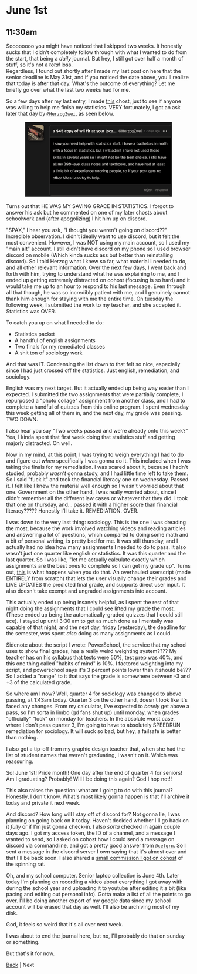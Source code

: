 # June 1st

## 11:30am
Soooooooo you might have noticed that I skipped two weeks. It honestly sucks that I didn't completely follow through with what I wanted to do from the start, that being a *daily* journal. But hey, I still got over half a month of stuff, so it's not a *total* loss.  
Regardless, I found out shortly after I made my last post on here that the senior deadline is May 31st, and if you noticed the date above, you'll realize that today is after that day. What's the outcome of everything? Let me briefly go over what the last two weeks had for me.

So a few days after my last entry, I made [this](https://cohost.org/Spax/post/6041547-if-anyone-knows-some) chost, just to see if anyone was willing to help me finish my statistics. VERY fortunately, I got an ask later that day by [`@HerzogZwei`](https://cohost.org/HerzogZwei), as seen below.

<div align="center">
<img width="400px" alt="a screenshot of an ask from HerogZwei" src="./../assets/herzogzwei.png" />
</div>

Turns out that HE WAS MY SAVING GRACE IN STATISTICS. I forgot to answer his ask but he commented on one of my later chosts about schoolwork and (after apogolizing) I hit him up on discord.

"SPAX," I hear you ask, "I thought you weren't going on discord??" Incredible observation. I didn't ideally want to use discord, but it felt the most convenient. However, I was NOT using my main account, so I used my "main alt" account. I still didn't have discord on my phone so I used browser discord on mobile (Which kinda sucks ass but better than reinstalling discord). So I told Herzog what I knew so far, what material I needed to do, and all other relevant information. Over the next few days, I went back and forth with him, trying to understand what he was explaining to me, and I ended up getting extremely distracted on cohost (focusing is so hard) and it would take me up to an hour to respond to his last message. Even through all that though, he was so incredibly patient with me, and I genuinely cannot thank him enough for staying with me the entire time. On tuesday the following week, I submitted the work to my teacher, and she accepted it. Statistics was OVER.

To catch you up on what I needed to do:
- Statistics packet
- A handful of english assignments
- Two finals for my remediated classes
- A shit ton of sociology work

And that was IT. Condensing the list down to that felt so nice, especially since I had just crossed off the statistics. Just english, remediation, and sociology.

English was my next target. But it actually ended up being way easier than I expected. I submitted the two assignments that were partially complete, I repurposed a "photo collage" assignment from another class, and I had to complete a handful of quizzes from this online program. I spent wednesday this week getting all of them in, and the next day, my grade was passing. TWO DOWN.

I also hear you say "Two weeks passed and we're already onto this week?" Yea, I kinda spent that first week doing that statistics stuff and getting majorly distracted. Oh well.

Now in my mind, at this point, I was trying to weigh everything I had to do and figure out *when* specifically I was gonna do it. This included when I was taking the finals for my remediation. I was scared about it, because I hadn't studied, probably *wasn't* gonna study, and I had little time left to take them. So I said "fuck it" and took the financial literacy one on wednesday. Passed it. I felt like I knew the material well enough so I wasn't worried about that one. Government on the other hand, I was really worried about, since I didn't remember all the different law cases or whatever that they did. I took that one on thursday, and... passed it with a higher score than financial literacy????? Honestly I'll take it. REMEDIATION. OVER.

I was down to the very last thing: sociology. This is the one I was dreading the most, because the work involved watching videos and reading articles and answering a lot of questions, which compared to doing some math and a bit of personal writing, is pretty bad for me. It was still thursday, and I actually had no idea how many assignments I needed to do to pass. It also wasn't just one quarter like english or statistics. It was this quarter and the last quarter. So I was like, "let me actually calculate exactly which assignments are the best ones to complete so I can get my grade up". Turns out, [this](https://cohost.org/Spax/post/6189952-i-m-writing-a-script) is what happens when you do that. An overhauled userscript (made ENTIRELY from scratch) that lets the user visually change their grades and LIVE UPDATES the predicted final grade, and supports direct user input. It also doesn't take exempt and ungraded assignments into account.

This actually ended up being insanely helpful, as I spent the rest of that night doing the assignments that I could see lifted my grade the most. (These ended up being the automatically-graded quizzes that I could still ace). I stayed up until 3:30 am to get as much done as I mentally was capable of that night, and the next day, friday (yesterday), the deadline for the semester, was spent *also* doing as many assignments as I could.

Sidenote about the script I wrote: PowerSchool, the service that my school uses to show final grades, has a really weird weighting system???? My teacher has on his syllabus that tests were 50%, test prep was 40%, and this one thing called "habits of mind" is 10%. I factored weighting into my script, and powerschool says it's 3 percent points lower than it should be??? So I added a "range" to it that says the grade is somewhere between -3 and +3 of the calculated grade.

So where am I now? Well, quarter 4 for sociology was changed to above passing, at 1:43am today. Quarter 3 on the other hand, doesn't look like it's faced any changes. From my calculator, I've expected to *barely* get above a pass, so I'm sorta in limbo (gd fans shut up) until monday, when grades "officially" "lock" on monday for teachers. In the absolute worst case, where I don't pass quarter 3, I'm going to have to absolutely SPEEDRUN remediation for sociology. It will suck so bad, but hey, a failsafe is better than nothing.

I also got a tip-off from my graphic design teacher that, when she had the list of student names that weren't graduating, I wasn't on it. Which was reassuring.

So! June 1st! Pride month! One day after the end of quarter 4 for seniors! Am I graduating? Probably! Will I be doing this again? God I hop not!!

This also raises the question: what am I going to do with this journal? Honestly, I don't know. What's most likely gonna happen is that I'll archive it today and private it next week.

And discord? How long will I stay off of discord for? Not gonna lie, I was planning on going back on it today. Haven't decided whether I'll go back on it *fully* or if I'm just gonna check-in. I also *sorta* checked in again couple days ago. I got my access token, the ID of a channel, and a message I wanted to send, so I asked on cohost how I could send a message on discord via commandline, and got a pretty good answer from [`@cefqrn`](https://cohost.org/cefqrn). So I sent a message in the discord server I own saying that it's almost over and that I'll be back soon. I also shared a [small commission I got on cohost](https://cohost.org/CoolTimesOnline/post/6165238-this-rat-https-s) of the spinning rat.

Oh, and my school computer. Senior laptop collection is June 4th. Later today I'm planning on recording a video about everything I got away with during the school year and uploading it to youtube after editing it a bit (like pacing and editing out personal info). Gotta make a list of all the points to go over. I'll be doing another export of my google data since my school account will be erased that day as well. I'll also be archiving most of my disk.

God, it feels so weird that it's all over next week.

I was about to end the journal here, but no, I'll probably do that on sunday or something.

But that's it for now.

[Back](./../may/18.md) | Next
